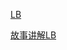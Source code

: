 [LB](https://blog.csdn.net/zxm1306192988/article/details/80461683)

[故事讲解LB](https://baijiahao.baidu.com/s?id=1634386941492502616&wfr=spider&for=pc)
